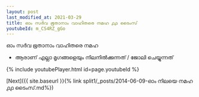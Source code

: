 ```yaml
---
layout: post
last_modified_at: 2021-03-29
title: ഓം സർവ ഭൂതാനാം വാഹിതരെ നമഹ ൧൧ ടൈംസ്
youtubeId: m_CS4RZ_gGo
---
```

 
 
 ഓം സർവ ഭൂതാനാം വാഹിതരെ നമഹ 
 
 -  ആരാണ് എല്ലാ മൃഗങ്ങളെയും നിലനിൽക്കുന്നത് / ജോലി ചെയ്യുന്നത് 
 
  
 
  
 
 
 
 
 
 


{% include youtubePlayer.html id=page.youtubeId %}
 
[Next]({{ site.baseurl }}{% link  split1/_posts/2014-06-09-ഓം നിലയെ നമഹ ൧൧ ടൈംസ്.md%})
 
